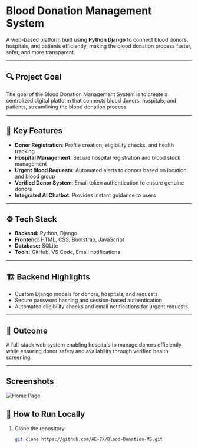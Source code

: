 # Blood Donation Management System

A web-based platform built using **Python Django** to connect blood donors, hospitals, and patients efficiently, making the blood donation process faster, safer, and more transparent.

---

## 🔍 Project Goal
The goal of the Blood Donation Management System is to create a centralized digital platform that connects blood donors, hospitals, and patients, streamlining the blood donation process.

---

## 🧩 Key Features
- **Donor Registration**: Profile creation, eligibility checks, and health tracking  
- **Hospital Management**: Secure hospital registration and blood stock management  
- **Urgent Blood Requests**: Automated alerts to donors based on location and blood group  
- **Verified Donor System**: Email token authentication to ensure genuine donors  
- **Integrated AI Chatbot**: Provides instant guidance to users  

---

## ⚙️ Tech Stack
- **Backend:** Python, Django  
- **Frontend:** HTML, CSS, Bootstrap, JavaScript  
- **Database:** SQLite  
- **Tools:** GitHub, VS Code, Email notifications  

---

## 🏗️ Backend Highlights
- Custom Django models for donors, hospitals, and requests  
- Secure password hashing and session-based authentication  
- Automated eligibility checks and email notifications for urgent requests  

---

## 🎯 Outcome
A full-stack web system enabling hospitals to manage donors efficiently while ensuring donor safety and availability through verified health screening.

---
## Screenshots
![Home Page](screenshots/Homepage.jpeg)

## 📁 How to Run Locally
1. Clone the repository:
   ```bash
   git clone https://github.com/AE-7X/Blood-Donation-MS.git

